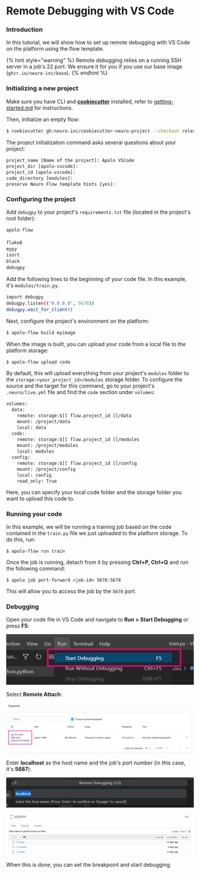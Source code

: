# Remote Debugging with VS Code

### Introduction

In this tutorial, we will show how to set up remote debugging with VS Code on the platform using the flow template.

{% hint style="warning" %}
Remote debugging relies on a running SSH server in a job's 22 port. We ensure it for you if you use our base image (`ghcr.io/neuro-inc/base`).
{% endhint %}

### Initializing a new project

Make sure you have CLI and [**cookiecutter**](https://github.com/cookiecutter/cookiecutter) installed, refer to [getting-started.md](../../first-steps/getting-started.md "mention") for instructions.

Then, initialize an empty flow:

```bash
$ cookiecutter gh:neuro-inc/cookiecutter-neuro-project --checkout release
```

The project initialization command asks several questions about your project:

```
project_name [Name of the project]: Apolo VSCode
project_dir [apolo-vscode]:
project_id [apolo-vscode]:
code_directory [modules]: 
preserve Neuro Flow template hints [yes]:
```

### Configuring the project

Add `debugpy` to your project's `requirements.txt` file (located in the project's root folder):&#x20;

```bash
apolo-flow

flake8
mypy
isort
black
debugpy
```

Add the following lines to the beginning of your code file. In this example, it's `modules/train.py`.

```bash
import debugpy
debugpy.listen(("0.0.0.0", 5678))
debugpy.wait_for_client()
```

Next, configure the project's environment on the  platform:

```bash
$ apolo-flow build myimage
```

When the image is built, you can upload your code from a local file to the platform storage:

```
$ apolo-flow upload code
```

By default, this will upload everything from your project's `modules` folder to the `storage:<your_project_id>/modules` storage folder. To configure the source and the target for this command, go to your project's `.neuro/live.yml` file and find the `code` section under `volumes`:

```
volumes:
  data:
    remote: storage:$[[ flow.project_id ]]/data
    mount: /project/data
    local: data
  code:
    remote: storage:$[[ flow.project_id ]]/modules
    mount: /project/modules
    local: modules
  config:
    remote: storage:$[[ flow.project_id ]]/config
    mount: /project/config
    local: config
    read_only: True
```

Here, you can specify your local code folder and the storage folder you want to upload this code to.

### Running your code

In this example, we will be running a training job based on the code contained in the `train.py` file we just uploaded to the platform storage. To do this, run:

```
$ apolo-flow run train
```

Once the job is running, detach from it by pressing **Ctrl+P, Ctrl+Q** and run the following command:

```
$ apolo job port-forward <job-id> 5678:5678
```

This will allow you to access the job by the `5678` port.

### Debugging&#x20;

Open your code file in VS Code and navigate to **Run > Start Debugging** or press **F5**:

![](<../../../.gitbook/assets/image (89) (1).png>)

Select **Remote Attach**:

![](<../../../.gitbook/assets/image (88).png>)

Enter **localhost** as the host name and the job's port number (in this case, it's **5687**):

![](<../../../.gitbook/assets/image (87) (1).png>)

![](<../../../.gitbook/assets/image (91).png>)

When this is done, you can set the breakpoint and start debugging.
